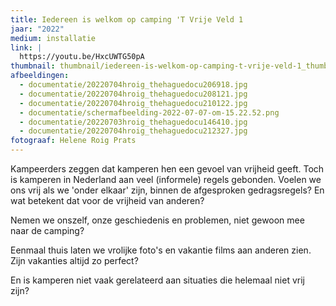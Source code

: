 ```yaml
---
title: Iedereen is welkom op camping 'T Vrije Veld 1
jaar: "2022"
medium: installatie
link: |
  https://youtu.be/HxcUWTG50pA
thumbnail: thumbnail/iedereen-is-welkom-op-camping-t-vrije-veld-1_thumbnail.jpg
afbeeldingen:
  - documentatie/20220704hroig_thehaguedocu206918.jpg
  - documentatie/20220704hroig_thehaguedocu208121.jpg
  - documentatie/20220704hroig_thehaguedocu210122.jpg
  - documentatie/schermafbeelding-2022-07-07-om-15.22.52.png
  - documentatie/20220703hroig_thehaguedocu146410.jpg
  - documentatie/20220704hroig_thehaguedocu212327.jpg
fotograaf: Helene Roig Prats
---
```

Kampeerders zeggen dat kamperen hen een gevoel van vrijheid geeft. Toch is kamperen in Nederland aan veel (informele) regels gebonden. Voelen we ons vrij als we 'onder elkaar' zijn, binnen de afgesproken gedragsregels? En wat betekent dat voor de vrijheid van anderen? 

Nemen we onszelf, onze geschiedenis en problemen, niet gewoon mee naar de camping? 

Eenmaal thuis laten we vrolijke foto's en vakantie films aan anderen zien. Zijn vakanties altijd zo perfect? 

En is kamperen niet vaak gerelateerd aan situaties die helemaal niet vrij zijn?
